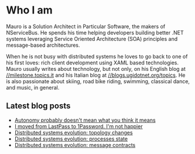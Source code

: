 # Who I am

Mauro is a Solution Architect in Particular Software, the makers of NServiceBus. He spends his time helping developers building better .NET systems leveraging Service Oriented Architecture (SOA) principles and message-based architectures.

When he is not busy with distributed systems he loves to go back to one of his first loves: rich client development using XAML based technologies. Mauro usually writes about technology, but not only, on his English blog at [//milestone.topics.it](https://milestone.topics.it) and his Italian blog at [//blogs.ugidotnet.org/topics](https//blogs.ugidotnet.org/topics). He is also passionate about skiing, road bike riding, swimming, classical dance, and music, in general.

## Latest blog posts

<!--START_SECTION:feed-->
* [Autonomy probably doesn&#39;t mean what you think it means](https:&#x2F;&#x2F;milestone.topics.it&#x2F;2022&#x2F;09&#x2F;05&#x2F;autonomy.html)
* [I moved from LastPass to 1Password. I&#39;m not happier](https:&#x2F;&#x2F;milestone.topics.it&#x2F;2022&#x2F;08&#x2F;09&#x2F;one-password.html)
* [Distributed systems evolution: topology changes](https:&#x2F;&#x2F;milestone.topics.it&#x2F;2022&#x2F;07&#x2F;25&#x2F;topology-changes.html)
* [Distributed systems evolution: processes state](https:&#x2F;&#x2F;milestone.topics.it&#x2F;2022&#x2F;07&#x2F;12&#x2F;processes-state-evolution.html)
* [Distributed systems evolution: message contracts](https:&#x2F;&#x2F;milestone.topics.it&#x2F;2022&#x2F;07&#x2F;04&#x2F;messages-evolution.html)
<!--END_SECTION:feed-->
